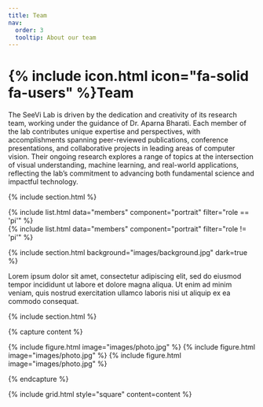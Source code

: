 ```yaml
---
title: Team
nav:
  order: 3
  tooltip: About our team
---
```


# {% include icon.html icon="fa-solid fa-users" %}Team

The SeeVi Lab is driven by the dedication and creativity of its research team, working under the guidance of Dr. Aparna Bharati. Each member of the lab contributes unique expertise and perspectives, with accomplishments spanning peer-reviewed publications, conference presentations, and collaborative projects in leading areas of computer vision. Their ongoing research explores a range of topics at the intersection of visual understanding, machine learning, and real-world applications, reflecting the lab’s commitment to advancing both fundamental science and impactful technology.

{% include section.html %}

{% include list.html data="members" component="portrait" filter="role == 'pi'" %}
<br/>
{% include list.html data="members" component="portrait" filter="role != 'pi'" %}

{% include section.html background="images/background.jpg" dark=true %}

Lorem ipsum dolor sit amet, consectetur adipiscing elit, sed do eiusmod tempor
incididunt ut labore et dolore magna aliqua. Ut enim ad minim veniam, quis
nostrud exercitation ullamco laboris nisi ut aliquip ex ea commodo consequat.

{% include section.html %}

{% capture content %}

{% include figure.html image="images/photo.jpg" %}
{% include figure.html image="images/photo.jpg" %}
{% include figure.html image="images/photo.jpg" %}

{% endcapture %}

{% include grid.html style="square" content=content %}
